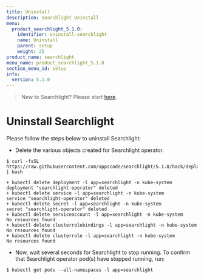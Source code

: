 ```yaml
---
title: Uninstall
description: Searchlight Uninstall
menu:
  product_searchlight_5.1.0:
    identifier: uninstall-searchlight
    name: Uninstall
    parent: setup
    weight: 25
product_name: searchlight
menu_name: product_searchlight_5.1.0
section_menu_id: setup
info:
  version: 5.1.0
---
```


> New to Searchlight? Please start [here](/products/searchlight/5.1.0/concepts/README).

# Uninstall Searchlight
Please follow the steps below to uninstall Searchlight:

- Delete the various objects created for Searchlight operator.

```console
$ curl -fsSL https://raw.githubusercontent.com/appscode/searchlight/5.1.0/hack/deploy/uninstall.sh | bash

+ kubectl delete deployment -l app=searchlight -n kube-system
deployment "searchlight-operator" deleted
+ kubectl delete service -l app=searchlight -n kube-system
service "searchlight-operator" deleted
+ kubectl delete secret -l app=searchlight -n kube-system
secret "searchlight-operator" deleted
+ kubectl delete serviceaccount -l app=searchlight -n kube-system
No resources found
+ kubectl delete clusterrolebindings -l app=searchlight -n kube-system
No resources found
+ kubectl delete clusterrole -l app=searchlight -n kube-system
No resources found
```

- Now, wait several seconds for Searchlight to stop running. To confirm that Searchlight operator pod(s) have stopped running, run:

```console
$ kubectl get pods --all-namespaces -l app=searchlight
```
